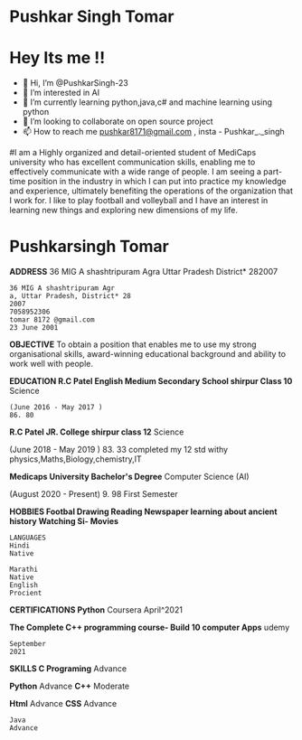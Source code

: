 <!---#PushkarSingh-23.github.io --->
# Pushkar Singh Tomar
# Hey Its me !!
- 👋 Hi, I’m @PushkarSingh-23
- 👀 I’m interested in AI
- 🌱 I’m currently learning python,java,c# and machine learning using python
- 💞️ I’m looking to collaborate on open source project
- 📫 How to reach me pushkar8171@gmail.com , insta - Pushkar_._singh

#I am a Highly organized and detail-oriented student of MediCaps university who has excellent communication skills, enabling me to effectively communicate with a wide range of people. I am seeing a part-time position in the industry in which I can put into practice my knowledge and experience, ultimately benefiting the operations of the organization that I work for. I like to play football and volleyball and I have an interest in learning new things and exploring new dimensions of my life.

# Pushkarsingh Tomar

**ADDRESS**
36 MIG A shashtripuram Agra
Uttar Pradesh
District* 282007

```
36 MIG A shashtripuram Agr
a, Uttar Pradesh, District* 28
2007
7058952306
tomar 8172 @gmail.com
23 June 2001
```
**OBJECTIVE**
To obtain a position that enables me to use my strong organisational skills, award-winning educational
background and ability to work well with people.

**EDUCATION
R.C Patel English Medium Secondary School shirpur
Class 10** Science

```
(June 2016 - May 2017 )
86. 80
```
**R.C Patel JR. College shirpur
class 12** Science

(June 2018 - May 2019 )
83. 33
completed my 12 std withy physics,Maths,Biology,chemistry,IT

**Medicaps University
Bachelor's Degree** Computer Science (AI)

(August 2020 - Present)
9. 98
First Semester

**HOBBIES
Footbal
Drawing
Reading Newspaper
learning about ancient history
Watching Si- Movies**

```
LANGUAGES
Hindi
Native
```
```
Marathi
Native
English
Procient
```
**CERTIFICATIONS
Python**
Coursera April^2021

**The Complete C++ programming course-
Build 10 computer Apps**
udemy

```
September
2021
```
**SKILLS
C Programing** 
Advance

**Python**
Advance
**C++**
Moderate

**Html**
Advance
**CSS**
Advance

```
Java
Advance
```

